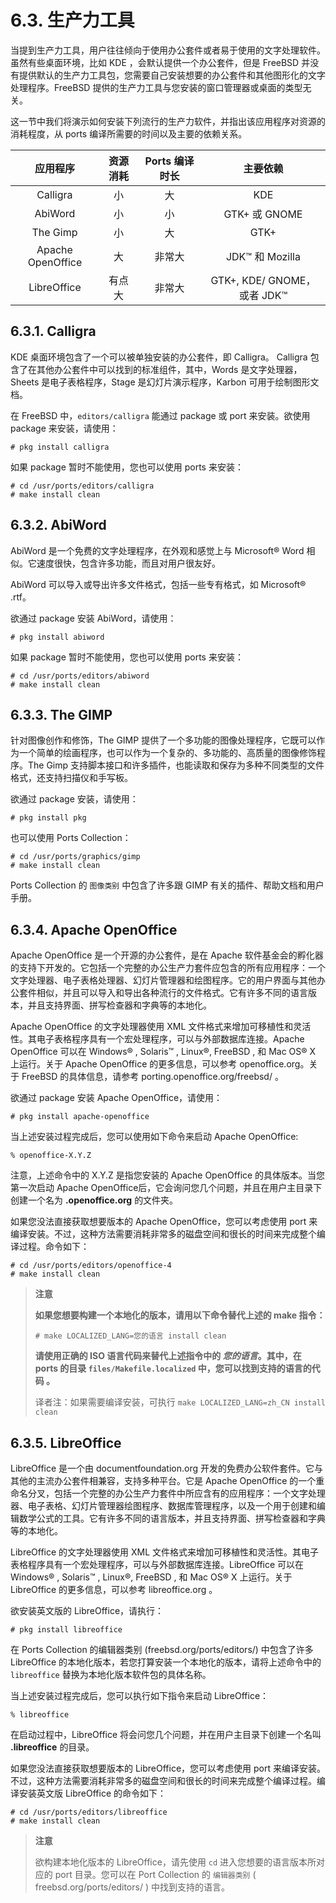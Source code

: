 # 6.3. 生产力工具

当提到生产力工具，用户往往倾向于使用办公套件或者易于使用的文字处理软件。虽然有些桌面环境，比如 KDE ，会默认提供一个办公套件，但是 FreeBSD 并没有提供默认的生产力工具包，您需要自己安装想要的办公套件和其他图形化的文字处理程序。FreeBSD 提供的生产力工具与您安装的窗口管理器或桌面的类型无关。

这一节中我们将演示如何安装下列流行的生产力软件，并指出该应用程序对资源的消耗程度，从 ports 编译所需要的时间以及主要的依赖关系。

| 应用程序 | 资源消耗 | Ports 编译时长 | 主要依赖 |
| :------: | :------: | :------------: | :--: |
| Calligra | 小 | 大 | KDE |
| AbiWord |小|小|GTK+ 或 GNOME|
| The Gimp|小|大|GTK+|
| Apache OpenOffice|大|非常大|JDK™ 和 Mozilla|
| LibreOffice|有点大|非常大|GTK+, KDE/ GNOME，或者 JDK™|

## 6.3.1. Calligra

KDE 桌面环境包含了一个可以被单独安装的办公套件，即 Calligra。 Calligra 包含了在其他办公套件中可以找到的标准组件，其中，Words 是文字处理器，Sheets 是电子表格程序，Stage 是幻灯片演示程序，Karbon 可用于绘制图形文档。

在 FreeBSD 中，`editors/calligra` 能通过 package 或 port 来安装。欲使用 package 来安装，请使用：

```
# pkg install calligra
```

如果 package 暂时不能使用，您也可以使用 ports 来安装：

```
# cd /usr/ports/editors/calligra
# make install clean
```

## 6.3.2. AbiWord

AbiWord 是一个免费的文字处理程序，在外观和感觉上与 Microsoft® Word 相似。它速度很快，包含许多功能，而且对用户很友好。

AbiWord 可以导入或导出许多文件格式，包括一些专有格式，如 Microsoft® .rtf。

欲通过 package 安装 AbiWord，请使用：

```
# pkg install abiword
```

如果 package 暂时不能使用，您也可以使用 ports 来安装：

```
# cd /usr/ports/editors/abiword
# make install clean
```

## 6.3.3. The GIMP

针对图像创作和修饰，The GIMP 提供了一个多功能的图像处理程序，它既可以作为一个简单的绘画程序，也可以作为一个复杂的、多功能的、高质量的图像修饰程序。The Gimp 支持脚本接口和许多插件，也能读取和保存为多种不同类型的文件格式，还支持扫描仪和手写板。

欲通过 package 安装，请使用：

```
# pkg install pkg
```

也可以使用 Ports Collection：

```
# cd /usr/ports/graphics/gimp
# make install clean
```

Ports Collection 的 `图像类别` 中包含了许多跟 GIMP 有关的插件、帮助文档和用户手册。

## 6.3.4. Apache OpenOffice

Apache OpenOffice 是一个开源的办公套件，是在 Apache 软件基金会的孵化器的支持下开发的。它包括一个完整的办公生产力套件应包含的所有应用程序：一个文字处理器、电子表格处理器、幻灯片管理器和绘图程序。它的用户界面与其他办公套件相似，并且可以导入和导出各种流行的文件格式。它有许多不同的语言版本，并且支持界面、拼写检查器和字典等的本地化。

Apache OpenOffice 的文字处理器使用 XML 文件格式来增加可移植性和灵活性。其电子表格程序具有一个宏处理程序，可以与外部数据库连接。Apache OpenOffice 可以在 Windows® , Solaris™ , Linux®, FreeBSD , 和 Mac OS® X 上运行。关于 Apache OpenOffice 的更多信息，可以参考 openoffice.org。关于 FreeBSD 的具体信息，请参考 porting.openoffice.org/freebsd/ 。

欲通过 package 安装 Apache OpenOffice，请使用：

```
# pkg install apache-openoffice
```

当上述安装过程完成后，您可以使用如下命令来启动 Apache OpenOffice:

```
% openoffice-X.Y.Z
```

注意，上述命令中的 X.Y.Z 是指您安装的 Apache OpenOffice 的具体版本。当您第一次启动 Apache OpenOffice后，它会询问您几个问题，并且在用户主目录下创建一个名为 **.openoffice.org** 的文件夹。

如果您没法直接获取想要版本的 Apache OpenOffice，您可以考虑使用 port 来编译安装。不过，这种方法需要消耗非常多的磁盘空间和很长的时间来完成整个编译过程。命令如下：

```
# cd /usr/ports/editors/openoffice-4
# make install clean
```

> **注意**
>
>**如果您想要构建一个本地化的版本，请用以下命令替代上述的 make 指令：**
>
>```
># make LOCALIZED_LANG=您的语言 install clean
>```
>
>**请使用正确的 ISO 语言代码来替代上述指令中的 *您的语言*。其中，在 ports 的目录 `files/Makefile.localized` 中，您可以找到支持的语言的代码 。**
>
>译者注：如果需要编译安装，可执行 `make LOCALIZED_LANG=zh_CN install clean` 

## 6.3.5. LibreOffice

LibreOffice 是一个由 documentfoundation.org 开发的免费办公软件套件。它与其他的主流办公套件相兼容，支持多种平台。它是 Apache OpenOffice 的一个重命名分叉，包括一个完整的办公生产力套件中所应含有的应用程序：一个文字处理器、电子表格、幻灯片管理器绘图程序、数据库管理程序，以及一个用于创建和编辑数学公式的工具。它有许多不同的语言版本，并且支持界面、拼写检查器和字典等的本地化。

LibreOffice 的文字处理器使用 XML 文件格式来增加可移植性和灵活性。其电子表格程序具有一个宏处理程序，可以与外部数据库连接。LibreOffice 可以在 Windows® , Solaris™ , Linux®, FreeBSD , 和 Mac OS® X 上运行。关于 LibreOffice 的更多信息，可以参考 libreoffice.org 。

欲安装英文版的 LibreOffice，请执行：

```
# pkg install libreoffice
```

在 Ports Collection 的编辑器类别 (freebsd.org/ports/editors/) 中包含了许多 LibreOffice 的本地化版本，若您打算安装一个本地化的版本，请将上述命令中的 `libreoffice` 替换为本地化版本软件包的具体名称。

当上述安装过程完成后，您可以执行如下指令来启动 LibreOffice：

```
% libreoffice
```

在启动过程中，LibreOffice 将会问您几个问题，并在用户主目录下创建一个名叫 **.libreoffice** 的目录。

如果您没法直接获取想要版本的 LibreOffice，您可以考虑使用 port 来编译安装。不过，这种方法需要消耗非常多的磁盘空间和很长的时间来完成整个编译过程。编译安装英文版 LibreOffice 的命令如下：

```
# cd /usr/ports/editors/libreoffice
# make install clean
```

> **注意**
>
> 欲构建本地化版本的 LibreOffice，请先使用 `cd` 进入您想要的语言版本所对应的 port 目录。您可以在 Port Collection 的 `编辑器类别` ( freebsd.org/ports/editors/ ) 中找到支持的语言。

